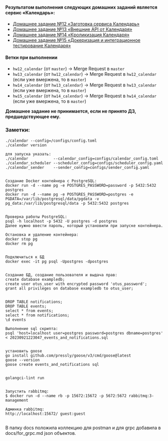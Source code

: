 #### Результатом выполнения следующих домашних заданий является сервис «Календарь»:
- [Домашнее задание №12 «Заготовка сервиса Календарь»](./docs/12_README.md)
- [Домашнее задание №13 «Внешние API от Календаря»](./docs/13_README.md)
- [Домашнее задание №14 «Кроликизация Календаря»](./docs/14_README.md)
- [Домашнее задание №15 «Докеризация и интеграционное тестирование Календаря»](./docs/15_README.md)

#### Ветки при выполнении
- `hw12_calendar` (от `master`) -> Merge Request в `master`
- `hw13_calendar` (от `hw12_calendar`) -> Merge Request в `hw12_calendar` (если уже вмержена, то в `master`)
- `hw14_calendar` (от `hw13_calendar`) -> Merge Request в `hw13_calendar` (если уже вмержена, то в `master`)
- `hw15_calendar` (от `hw14_calendar`) -> Merge Request в `hw14_calendar` (если уже вмержена, то в `master`)

**Домашнее задание не принимается, если не принято ДЗ, предшедствующее ему.**


### Заметки:
```text
./calendar --config=/configs/config.toml
./calendar version

для запуска указать:
./calendar           --calendar_config=configs/calendar_config.toml
./calendar_scheduler --scheduler_config=configs/scheduler_config.yaml
./calendar_sender    --sender_config=configs/sender_config.yaml


Создание Docker контейнера с PostgreSQL:
docker run -d --name pg -e POSTGRES_PASSWORD=password -p 5432:5432 postgres
docker run -d --name pg -e POSTGRES_PASSWORD=postgres -e PGDATA=/var/lib/postgresql/data/pgdata -v pg_data:/var/lib/postgresql/data -p 5432:5432 postgres


Проверка работы PostgreSQL:
psql -h localhost -p 5432 -U postgres -d postgres
Далее нужно ввести пароль, который установили при запуске контейнера.

Остановка и удаление контейнера:
docker stop pg
docker rm pg


Подключиться к БД
docker exec -it pg psql -Upostgres -dpostgres


Создание БД, создание пользователя и выдача прав:
create database exampledb; 
create user otus_user with encrypted password 'otus_password'; 
grant all privileges on database exampledb to otus_user;


DROP TABLE notifications;
DROP TABLE events;
select * from events;
select * from notifications;
\d events

Выполнение sql скрипта:
psql 'host=localhost user=postgres password=postgres dbname=postgres' < 20230921223047_events_and_notifications.sql


установить goose
go install github.com/pressly/goose/v3/cmd/goose@latest
goose --version
goose create events_and_notifications sql


golangci-lint run


Запустить rabbitmq:
$ docker run -d --name rb -p 15672:15672 -p 5672:5672 rabbitmq:3-management 

Админка rabbitmq:
http://localhost:15672/ guest:guest


```

В папку docs положила коллекцию для postman и для grpc добавила в docs/for_grpc.md json объектов.





